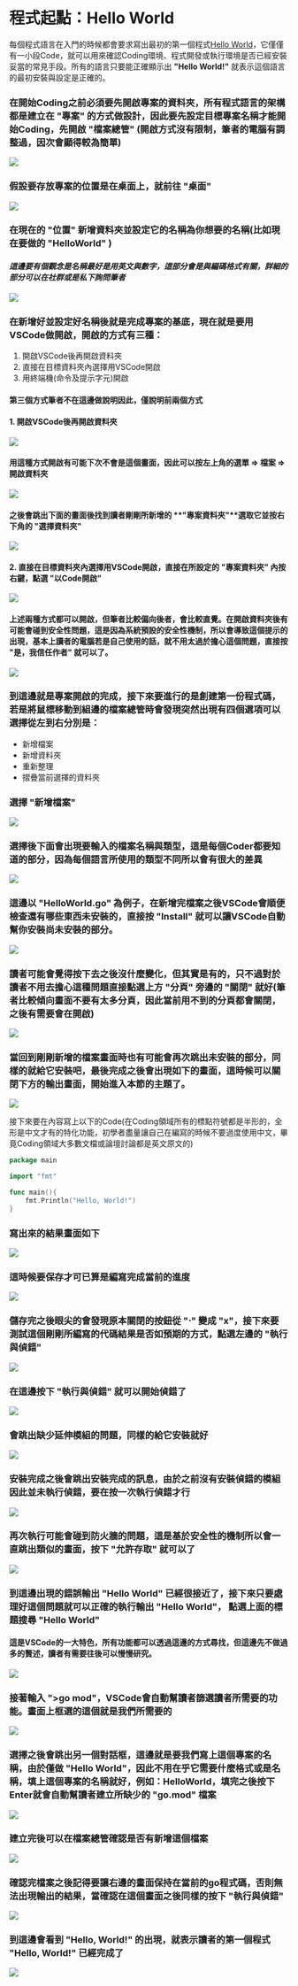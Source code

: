# 程式起點：Hello World

每個程式語言在入門的時候都會要求寫出最初的第一個程式[Hello World](https://zh.wikipedia.org/zh-tw/Hello_World)，它僅僅有一小段Code，就可以用來確認Coding環境、程式開發或執行環境是否已經安裝妥當的常見手段。所有的語言只要能正確顯示出 **"Hello World!"** 就表示這個語言的最初安裝與設定是正確的。
### 在開始Coding之前必須要先開啟專案的資料夾，所有程式語言的架構都是建立在 **"專案"** 的方式做設計，因此要先設定目標專案名稱才能開始Coding，先開啟 **"檔案總管"** (開啟方式沒有限制，筆者的電腦有調整過，因次會顯得較為簡單)
![](./p1.png)
### 假設要存放專案的位置是在桌面上，就前往 **"桌面"** 
![](./p2.png)
### 在現在的 **"位置"** 新增資料夾並設定它的名稱為你想要的名稱(比如現在要做的 **"HelloWorld"** ) 
#### *這邊要有個觀念是名稱最好是用英文與數字，這部分會是與編碼格式有關，詳細的部分可以在社群或是私下詢問筆者*
![](./p3.png)
### 在新增好並設定好名稱後就是完成專案的基底，現在就是要用VSCode做開啟，開啟的方式有三種：
1. 開啟VSCode後再開啟資料夾
2. 直接在目標資料夾內選擇用VSCode開啟
3. 用終端機(命令及提示字元)開啟
#### 第三個方式筆者不在這邊做說明因此，僅說明前兩個方式
#### 1. **開啟VSCode後再開啟資料夾**
![](./p4-1.png)
#### 用這種方式開啟有可能下次不會是這個畫面，因此可以按左上角的選單 $\Rightarrow$ 檔案 $\Rightarrow$ 開啟資料夾
![](./p4-2.png)
#### 之後會跳出下面的畫面後找到讀者剛剛所新增的 **"專案資料夾"**選取它並按右下角的 **"選擇資料夾"**
![](./p4-3.png)
#### 2. **直接在目標資料夾內選擇用VSCode開啟**，直接在所設定的 **"專案資料夾"** 內按右鍵，點選 **"以Code開啟"**
![](./p4-4.png)
#### 上述兩種方式都可以開啟，但筆者比較偏向後者，會比較直覺。在開啟資料夾後有可能會碰到安全性問題，這是因為系統預設的安全性機制，所以會導致這個提示的出現，基本上讀者的電腦若是自己使用的話，就不用太過於擔心這個問題，直接按 **"是，我信任作者"** 就可以了。
![](./p4-5.png)
### 到這邊就是專案開啟的完成，接下來要進行的是創建第一份程式碼，若是將鼠標移動到組邊的檔案總管時會發現突然出現有四個選項可以選擇從左到右分別是：
- 新增檔案
- 新增資料夾
- 重新整理
- 摺疊當前選擇的資料夾
### 選擇 **"新增檔案"**
![](./p5.png)
### 選擇後下面會出現要輸入的檔案名稱與類型，這是每個Coder都要知道的部分，因為每個語言所使用的類型不同所以會有很大的差異
![](./p6.png)
### 這邊以 **"HelloWorld.go"** 為例子，在新增完檔案之後VSCode會順便檢查還有哪些東西未安裝的，直接按 **"Install"** 就可以讓VSCode自動幫你安裝尚未安裝的部分。
![](./p7.png)
### 讀者可能會覺得按下去之後沒什麼變化，但其實是有的，只不過對於讀者不用去擔心這種問題直接點選上方 **"分頁"** 旁邊的 **"關閉"** 就好(筆者比較傾向畫面不要有太多分頁，因此當前用不到的分頁都會關閉，之後有需要會在開啟)
![](./p8.png)
### 當回到剛剛新增的檔案畫面時也有可能會再次跳出未安裝的部分，同樣的就給它安裝吧，最後完成之後會出現如下的畫面，這時候可以關閉下方的輸出畫面，開始進入本節的主題了。
![](./p9.png)

接下來要在內容寫上以下的Code(在Coding領域所有的標點符號都是半形的，全形是中文才有的特化功能，初學者盡量讓自己在編寫的時候不要過度使用中文，畢竟Coding領域大多數文檔或論壇討論都是英文原文的)
```Go
package main

import "fmt"

func main(){
    fmt.Println("Hello, World!")
}
```
### 寫出來的結果畫面如下
![](./p10.png)
### 這時候要保存才可已算是編寫完成當前的進度
![](./p11.png)
### 儲存完之後眼尖的會發現原本關閉的按鈕從 **"$\cdot$"** 變成 **"x"**，接下來要測試這個剛剛所編寫的代碼結果是否如預期的方式，點選左邊的 **"執行與偵錯"**
![](./p12.png)
### 在這邊按下 **"執行與偵錯"** 就可以開始偵錯了
![](./p13.png)
### 會跳出缺少延伸模組的問題，同樣的給它安裝就好
![](./p14.png)
### 安裝完成之後會跳出安裝完成的訊息，由於之前沒有安裝偵錯的模組因此並未執行偵錯，要在按一次執行偵錯才行
![](./p15.png)
### 再次執行可能會碰到防火牆的問題，這是基於安全性的機制所以會一直跳出類似的畫面，按下 **"允許存取"** 就可以了
![](./p16.png)
### 到這邊出現的錯誤輸出 **"Hello World"** 已經很接近了，接下來只要處理好這個問題就可以正確的執行輸出 **"Hello World"**， 點選上面的標題搜尋 **"Hello World"** 
#### 這是VSCode的一大特色，所有功能都可以透過這邊的方式尋找，但這邊先不做過多的贅述，讀者有需要往後可以慢慢研究。
![](./p17.png)
### 接著輸入 **">go mod"**，VSCode會自動幫讀者篩選讀者所需要的功能。畫面上框選的這個就是我們所需要的
![](./p18.png)
### 選擇之後會跳出另一個對話框，這邊就是要我們寫上這個專案的名稱，由於僅做 **"Hello World"**，因此不用在乎它需要什麼格式或是名稱，填上這個專案的名稱就好，例如：**HelloWorld**，填完之後按下Enter就會自動幫讀者建立所缺少的 **"go.mod"** 檔案
![](./p19.png)
### 建立完後可以在檔案總管確認是否有新增這個檔案
![](./p20.png)
### 確認完檔案之後記得要讓右邊的畫面保持在當前的go程式碼，否則無法出現輸出的結果，當確認在這個畫面之後同樣的按下 **"執行與偵錯"**
![](./p21.png)
### 到這邊會看到 **"Hello, World!"** 的出現，就表示讀者的第一個程式 **"Hello, World!"** 已經完成了
![](./p22.png)
